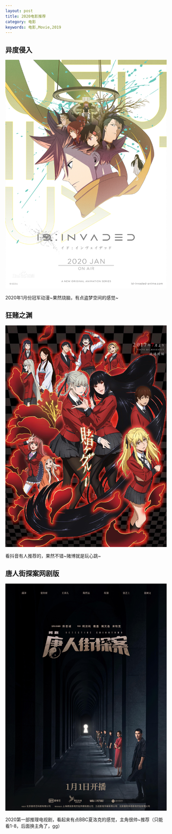 ```yaml
---
layout: post
title: 2020电影推荐
category: 电影
keywords: 电影,Movie,2019
---
```


## 异度侵入

![cover](https://raw.githubusercontent.com/NeroLiang19/NeroLiang19.github.io/master/_src/Movies/2020-03/20200311.jpg)

2020年1月份冠军动漫~果然烧脑，有点盗梦空间的感觉~

## 狂赌之渊

![cover](https://raw.githubusercontent.com/NeroLiang19/NeroLiang19.github.io/master/_src/Movies/2020-03/20200310.jpg)

看抖音有人推荐的，果然不错~赌博就是玩心跳~

## 唐人街探案网剧版

![cover](https://raw.githubusercontent.com/NeroLiang19/NeroLiang19.github.io/master/_src/Movies/2020-01/202001101.jpg)

2020第一部推理电视剧，看起来有点BBC夏洛克的感觉，主角很帅~推荐（只能看1-8，后面换主角了，gg）



